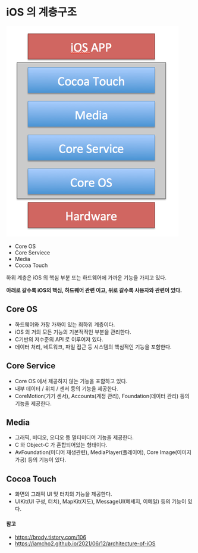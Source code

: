 # iOS 의 계층구조

<img src="../../Image/iOS-계층구조.png">

- Core OS
- Core Serviece
- Media
- Cocoa Touch

하위 계층은 iOS 의 핵심 부분 또는 하드웨어에 가까운 기능을 가지고 있다.

<b>아래로 갈수록 iOS의 핵심, 하드웨어 관련 이고, 위로 갈수록 사용자와 관련이 있다.</b>


## Core OS
- 하드웨어와 가장 가까이 있는 최하위 계층이다.
- iOS 의 거의 모든 기능의 기본적적인 부분을 관리한다.
- C기반의 저수준의 API 로 이루어져 있다.
- 데이터 처리, 네트워크, 파일 접근 등 시스템의 핵심적인 기능을 포함한다.


## Core Service
- Core OS 에서 제공하지 않는 기능을 포함하고 있다.
- 내부 데이터 / 위치 / 센서 등의 기능을 제공한다.
- CoreMotion(기기 센서), Accounts(계정 관리), Foundation(데이터 관리) 등의 기능을 제공한다.


## Media
- 그래픽, 비디오, 오디오 등 멀티미디어 기능을 제공한다.
- C 와 Object-C 가 혼합되어있는 형태이다.
- AvFoundation(미디어 재생관련), MediaPlayer(플레이어), Core Image(이미지 가공) 등의 기능이 있다.

## Cocoa Touch
- 화면의 그래픽 UI 및 터치의 기능을 제공한다.
- UIKit(UI 구성, 터치), MapKit(지도), MessageUI(메세지, 이메일) 등의 기능이 있다.

#### 참고
- https://brody.tistory.com/106
- https://iamcho2.github.io/2021/06/12/architecture-of-iOS